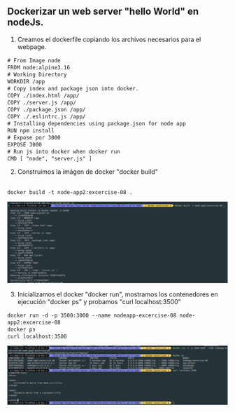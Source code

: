 ## Dockerizar un web server "hello World" en nodeJs.

1. Creamos el dockerfile copiando los archivos necesarios para el webpage.

```
# From Image node
FROM node:alpine3.16
# Working Directory
WORKDIR /app
# Copy index and package json into docker.
COPY ./index.html /app/
COPY ./server.js /app/
COPY ./package.json /app/
COPY ./.eslintrc.js /app/
# Installing dependencies using package.json for node app
RUN npm install
# Expose por 3000
EXPOSE 3000
# Run js into docker when docker run
CMD [ "node", "server.js" ]

```

2. Construimos la imágen de docker "docker build"


```

docker build -t node-app2:excercise-08 . 

```
![08-docker-build](./Doc/08-docker-build.png?raw=true " 08-docker-build ")

3. Inicializamos el docker "docker run", mostramos los contenedores en ejecución "docker ps" y probamos "curl localhost:3500"

```
docker run -d -p 3500:3000 --name nodeapp-excercise-08 node-app2:excercise-08
docker ps  
curl localhost:3500

```


![08-docker-running-and-test](./Doc/08-docker-running-and-test.png?raw=true " 08-docker-running-and-test ")


